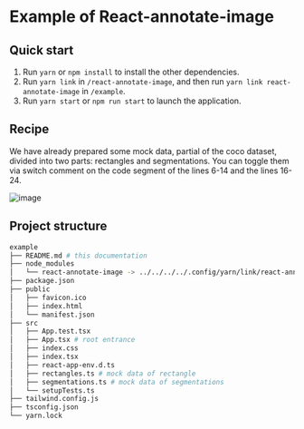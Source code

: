 # Example of React-annotate-image

## Quick start

1. Run `yarn` or `npm install` to install the other dependencies.
2. Run `yarn link` in `/react-annotate-image`, and then run `yarn link react-annotate-image` in `/example`.
3. Run `yarn start` or `npm run start` to launch the application.

## Recipe

We have already prepared some mock data, partial of the coco dataset, divided into two parts: rectangles and segmentations. You can toggle them via switch comment on the code segment of the lines 6-14 and the lines 16-24.

![image](https://user-images.githubusercontent.com/39087996/171361183-968a294f-2163-4276-946d-9b6839f9ea7b.png)

## Project structure

```bash
example
├── README.md # this documentation
├── node_modules
│   └── react-annotate-image -> ../../../../.config/yarn/link/react-annotate-image # the dependencies to react-annotate-image via yarn-link
├── package.json
├── public
│   ├── favicon.ico
│   ├── index.html
│   └── manifest.json
├── src
│   ├── App.test.tsx
│   ├── App.tsx # root entrance
│   ├── index.css
│   ├── index.tsx
│   ├── react-app-env.d.ts
│   ├── rectangles.ts # mock data of rectangle
│   ├── segmentations.ts # mock data of segmentations
│   └── setupTests.ts
├── tailwind.config.js
├── tsconfig.json
└── yarn.lock
```
